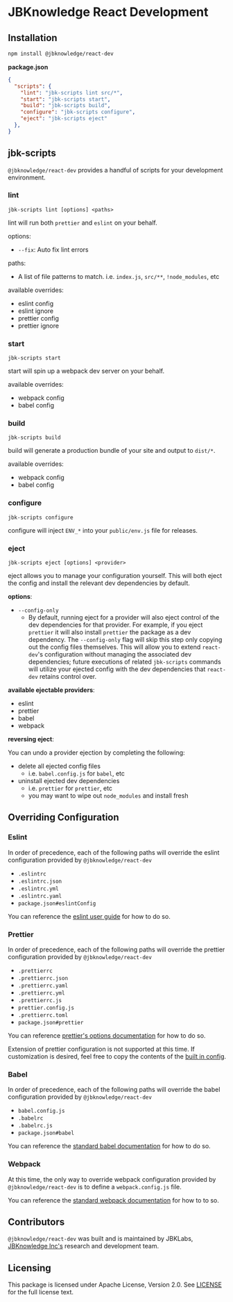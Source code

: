 # JBKnowledge React Development

## Installation

```bash
npm install @jbknowledge/react-dev
```

**package.json**
```json
{
  "scripts": {
    "lint": "jbk-scripts lint src/*",
    "start": "jbk-scripts start",
    "build": "jbk-scripts build",
    "configure": "jbk-scripts configure",
    "eject": "jbk-scripts eject"
  },
}
```

## jbk-scripts

`@jbknowledge/react-dev` provides a handful of scripts for your development environment.

### **lint**

`jbk-scripts lint [options] <paths>`

lint will run both `prettier` and `eslint` on your behalf.

options:
* `--fix`: Auto fix lint errors

paths:
* A list of file patterns to match. i.e. `index.js`, `src/**`, `!node_modules`, etc

available overrides:
- eslint config
- eslint ignore
- prettier config
- prettier ignore

### **start**

`jbk-scripts start`

start will spin up a webpack dev server on your behalf.

available overrides:
- webpack config
- babel config

### **build**

`jbk-scripts build`

build will generate a production bundle of your site and output to `dist/*`.

available overrides:
- webpack config
- babel config

### **configure**

`jbk-scripts configure`

configure will inject `ENV_*` into your `public/env.js` file for releases.

### **eject**

`jbk-scripts eject [options] <provider>`

eject allows you to manage your configuration yourself. This will both eject the config and install the relevant dev dependencies by default.

**options**:
* `--config-only`
  * By default, running eject for a provider will also eject control of the dev dependencies for that provider. For example, if you eject `prettier` it will also install `prettier` the package as a dev dependency. The `--config-only` flag will skip this step only copying out the config files themselves. This will allow you to extend `react-dev`'s configuration without managing the associated dev dependencies; future executions of related `jbk-scripts` commands will utilize your ejected config with the dev dependencies that `react-dev` retains control over.

**available ejectable providers**:
- eslint
- prettier
- babel
- webpack

**reversing eject**:

You can undo a provider ejection by completing the following:
* delete all ejected config files
  * i.e. `babel.config.js` for `babel`, etc
* uninstall ejected dev dependencies
  * i.e. `prettier` for `prettier`, etc
  * you may want to wipe out `node_modules` and install fresh
  

## Overriding Configuration

### Eslint

In order of precedence, each of the following paths will override the eslint configuration provided by `@jbknowledge/react-dev`

- `.eslintrc`
- `.eslintrc.json`
- `.eslintrc.yml`
- `.eslintrc.yaml`
- `package.json#eslintConfig`

You can reference the [eslint user guide](https://eslint.org/docs/user-guide/configuring) for how to do so.

### Prettier

In order of precedence, each of the following paths will override the prettier configuration provided by `@jbknowledge/react-dev`

- `.prettierrc`
- `.prettierrc.json`
- `.prettierrc.yaml`
- `.prettierrc.yml`
- `.prettierrc.js`
- `prettier.config.js`
- `.prettierrc.toml`
- `package.json#prettier`

You can reference [prettier's options documentation](https://prettier.io/docs/en/options.html) for how to do so.

Extension of prettier configuration is not supported at this time. If customization is desired, feel free to copy the contents of the [built in config](./src/config/prettier.yml).

### Babel

In order of precedence, each of the following paths will override the babel configuration provided by `@jbknowledge/react-dev`

- `babel.config.js`
- `.babelrc`
- `.babelrc.js`
- `package.json#babel`

You can reference the [standard babel documentation](https://babeljs.io/docs/en/configuration) for how to do so.

### Webpack

At this time, the only way to override webpack configuration provided by `@jbknowledge/react-dev` is to define a `webpack.config.js` file.

You can reference the [standard webpack documentation](https://webpack.js.org/configuration/) for how to to so.

## Contributors

`@jbknowledge/react-dev` was built and is maintained by JBKLabs, [JBKnowledge Inc's](https://jbknowledge.com/) research and development team.

## Licensing

This package is licensed under Apache License, Version 2.0. See [LICENSE](./LICENSE) for the full license text.
